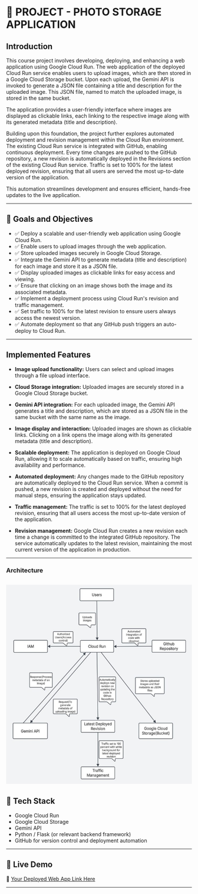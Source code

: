 # 📁 PROJECT - PHOTO STORAGE APPLICATION

## Introduction

This course project involves developing, deploying, and enhancing a web application using Google Cloud Run. The web application of the deployed Cloud Run service enables users to upload images, which are then stored in a Google Cloud Storage bucket. Upon each upload, the Gemini API is invoked to generate a JSON file containing a title and description for the uploaded image. This JSON file, named to match the uploaded image, is stored in the same bucket.

The application provides a user-friendly interface where images are displayed as clickable links, each linking to the respective image along with its generated metadata (title and description).

Building upon this foundation, the project further explores automated deployment and revision management within the Cloud Run environment. The existing Cloud Run service is integrated with GitHub, enabling continuous deployment. Every time changes are pushed to the GitHub repository, a new revision is automatically deployed in the Revisions section of the existing Cloud Run service. Traffic is set to 100% for the latest deployed revision, ensuring that all users are served the most up-to-date version of the application.

This automation streamlines development and ensures efficient, hands-free updates to the live application.


---

## 🎯 Goals and Objectives

- ✅ Deploy a scalable and user-friendly web application using Google Cloud Run.
- ✅ Enable users to upload images through the web application.
- ✅ Store uploaded images securely in Google Cloud Storage.
- ✅ Integrate the Gemini API to generate metadata (title and description) for each image and store it as a JSON file.
- ✅ Display uploaded images as clickable links for easy access and viewing.
- ✅ Ensure that clicking on an image shows both the image and its associated metadata.
- ✅ Implement a deployment process using Cloud Run's revision and traffic management.
- ✅ Set traffic to 100% for the latest revision to ensure users always access the newest version.
- ✅ Automate deployment so that any GitHub push triggers an auto-deploy to Cloud Run.

---
## Implemented Features

- **Image upload functionality:** Users can select and upload images through a file upload interface.

- **Cloud Storage integration:** Uploaded images are securely stored in a Google Cloud Storage bucket.

- **Gemini API integration:** For each uploaded image, the Gemini API generates a title and description, which are stored as a JSON file in the same bucket with the same name as the image.

- **Image display and interaction:** Uploaded images are shown as clickable links. Clicking on a link opens the image along with its generated metadata (title and description).

- **Scalable deployment:** The application is deployed on Google Cloud Run, allowing it to scale automatically based on traffic, ensuring high availability and performance.

- **Automated deployment:** Any changes made to the GitHub repository are automatically deployed to the Cloud Run service. When a commit is pushed, a new revision is created and deployed without the need for manual steps, ensuring the application stays updated.

- **Traffic management:** The traffic is set to 100% for the latest deployed revision, ensuring that all users access the most up-to-date version of the application.

- **Revision management:** Google Cloud Run creates a new revision each time a change is committed to the integrated GitHub repository. The service automatically updates to the latest revision, maintaining the most current version of the application in production.

---
### Architecture

![Architecture Diagram](screenshots/Picture1.jpg)
---

## 🧠 Tech Stack

- Google Cloud Run  
- Google Cloud Storage  
- Gemini API  
- Python / Flask (or relevant backend framework)  
- GitHub for version control and deployment automation  

---

## 🚀 Live Demo

🔗 [Your Deployed Web App Link Here](https://your-app-link)

---

